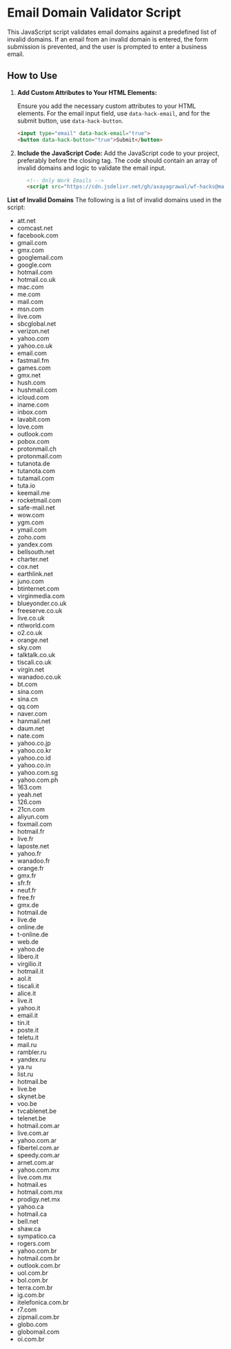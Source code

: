 # Email Domain Validator Script

This JavaScript script validates email domains against a predefined list of invalid domains. If an email from an invalid domain is entered, the form submission is prevented, and the user is prompted to enter a business email.

## How to Use

1. **Add Custom Attributes to Your HTML Elements:**

   Ensure you add the necessary custom attributes to your HTML elements. For the email input field, use `data-hack-email`, and for the submit button, use `data-hack-button`.

   ```html
   <input type="email" data-hack-email="true">
   <button data-hack-button="true">Submit</button>

2. **Include the JavaScript Code:**
   Add the JavaScript code to your project, preferably before the closing </body> tag. The code should contain an array of invalid domains and logic to validate the email input.

   ```html
      <!-- Only Work Emails -->
      <script src="https://cdn.jsdelivr.net/gh/axayagrawal/wf-hacks@main/email-blocker/email-blocker.js"></script>

**List of Invalid Domains**
The following is a list of invalid domains used in the script:

- att.net
- comcast.net
- facebook.com
- gmail.com
- gmx.com
- googlemail.com
- google.com
- hotmail.com
- hotmail.co.uk
- mac.com
- me.com
- mail.com
- msn.com
- live.com
- sbcglobal.net
- verizon.net
- yahoo.com
- yahoo.co.uk
- email.com
- fastmail.fm
- games.com
- gmx.net
- hush.com
- hushmail.com
- icloud.com
- iname.com
- inbox.com
- lavabit.com
- love.com
- outlook.com
- pobox.com
- protonmail.ch
- protonmail.com
- tutanota.de
- tutanota.com
- tutamail.com
- tuta.io
- keemail.me
- rocketmail.com
- safe-mail.net
- wow.com
- ygm.com
- ymail.com
- zoho.com
- yandex.com
- bellsouth.net
- charter.net
- cox.net
- earthlink.net
- juno.com
- btinternet.com
- virginmedia.com
- blueyonder.co.uk
- freeserve.co.uk
- live.co.uk
- ntlworld.com
- o2.co.uk
- orange.net
- sky.com
- talktalk.co.uk
- tiscali.co.uk
- virgin.net
- wanadoo.co.uk
- bt.com
- sina.com
- sina.cn
- qq.com
- naver.com
- hanmail.net
- daum.net
- nate.com
- yahoo.co.jp
- yahoo.co.kr
- yahoo.co.id
- yahoo.co.in
- yahoo.com.sg
- yahoo.com.ph
- 163.com
- yeah.net
- 126.com
- 21cn.com
- aliyun.com
- foxmail.com
- hotmail.fr
- live.fr
- laposte.net
- yahoo.fr
- wanadoo.fr
- orange.fr
- gmx.fr
- sfr.fr
- neuf.fr
- free.fr
- gmx.de
- hotmail.de
- live.de
- online.de
- t-online.de
- web.de
- yahoo.de
- libero.it
- virgilio.it
- hotmail.it
- aol.it
- tiscali.it
- alice.it
- live.it
- yahoo.it
- email.it
- tin.it
- poste.it
- teletu.it
- mail.ru
- rambler.ru
- yandex.ru
- ya.ru
- list.ru
- hotmail.be
- live.be
- skynet.be
- voo.be
- tvcablenet.be
- telenet.be
- hotmail.com.ar
- live.com.ar
- yahoo.com.ar
- fibertel.com.ar
- speedy.com.ar
- arnet.com.ar
- yahoo.com.mx
- live.com.mx
- hotmail.es
- hotmail.com.mx
- prodigy.net.mx
- yahoo.ca
- hotmail.ca
- bell.net
- shaw.ca
- sympatico.ca
- rogers.com
- yahoo.com.br
- hotmail.com.br
- outlook.com.br
- uol.com.br
- bol.com.br
- terra.com.br
- ig.com.br
- itelefonica.com.br
- r7.com
- zipmail.com.br
- globo.com
- globomail.com
- oi.com.br
